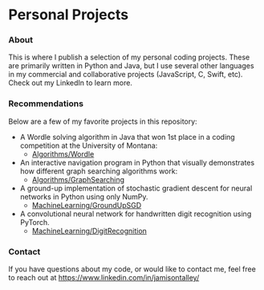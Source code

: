 # Personal Projects

### About
This is where I publish a selection of my personal coding projects. These are primarily written in Python and Java, but I use several other languages in my commercial and collaborative projects (JavaScript, C, Swift, etc). Check out my LinkedIn to learn more.

### Recommendations
Below are a few of my favorite projects in this repository:
- A Wordle solving algorithm in Java that won 1st place in a coding competition at the University of Montana:
    - [Algorithms/Wordle](https://github.com/JamisonTalley/PersonalProjects/tree/main/Algorithms/Wordle)
- An interactive navigation program in Python that visually demonstrates how different graph searching algorithms work:
    - [Algorithms/GraphSearching](https://github.com/JamisonTalley/PersonalProjects/tree/main/Algorithms/GraphSearching)
- A ground-up implementation of stochastic gradient descent for neural networks in Python using only NumPy. 
    - [MachineLearning/GroundUpSGD](https://github.com/JamisonTalley/PersonalProjects/tree/main/MachineLearning/GroundUpSGD)
- A convolutional neural network for handwritten digit recognition using PyTorch.
    - [MachineLearning/DigitRecognition](https://github.com/JamisonTalley/PersonalProjects/tree/main/MachineLearning/DigitRecognition)

### Contact
If you have questions about my code, or would like to contact me, feel free to reach out at
https://www.linkedin.com/in/jamisontalley/
